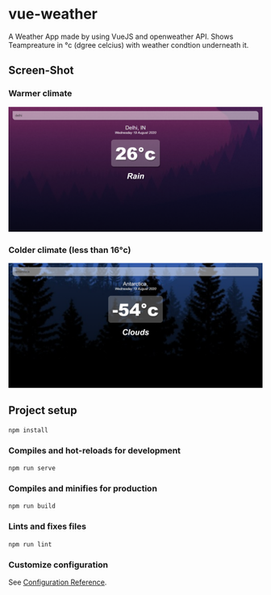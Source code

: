 # vue-weather

A Weather App made by using VueJS and openweather API. Shows Teampreature in °c (dgree celcius) with weather condtion underneath it.

## Screen-Shot

### Warmer climate
![Login page](./vue-weather.png)

### Colder climate (less than 16°c)
![Signup page](./vue-weather-2.png)

## Project setup
```
npm install
```

### Compiles and hot-reloads for development
```
npm run serve
```

### Compiles and minifies for production
```
npm run build
```

### Lints and fixes files
```
npm run lint
```

### Customize configuration
See [Configuration Reference](https://cli.vuejs.org/config/).
